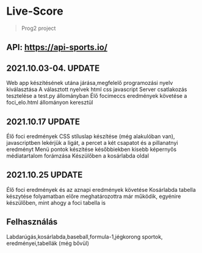 # Live-Score
>Prog2 project

API: https://api-sports.io/
---

2021.10.03-04. UPDATE
---
Web app készítésének utána járása,megfelelő programozási nyelv kiválasztása
A választott nyelvek html css javascript
Server csatlakozás tesztelése a test.py állományban
Élő focimeccs eredmények követése a foci_elo.html állományon keresztül

2021.10.17 UPDATE
---
Élő foci eredmények
CSS stíluslap készítése (még alakulóban van), javascriptben lekérjük a ligát, a percet a két csapatot és a pillanatnyi eredményt
Menü pontok készítése későbbiekben kisebb képernyős médiatartalom forámzása
Készülőben a kosárlabda oldal

2021.10.25 UPDATE
---
Élő foci eredmények és az aznapi eredmények követése
Kosárlabda tabella készytése folyamatban előre meghatározottra már működik, egyénire készülőben, mint ahogy a foci tabella is


Felhasználás
---

Labdarúgás,kosárlabda,baseball,formula-1,jégkorong sportok, eredményei,tabellák (még bővül)
